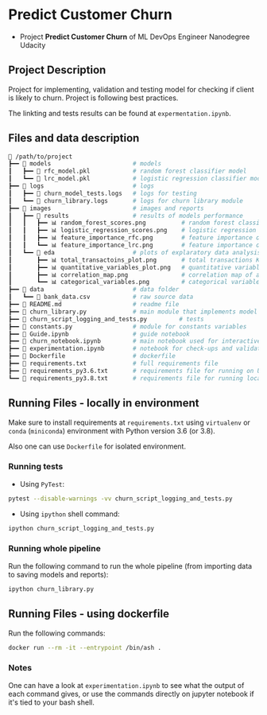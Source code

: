 # Predict Customer Churn

- Project **Predict Customer Churn** of ML DevOps Engineer Nanodegree Udacity

## Project Description

Project for implementing, validation and testing model for checking if client is likely to churn. Project is following best practices.

The linkting and tests results can be found at `expermentation.ipynb`.

## Files and data description

```bash
📂 /path/to/project
┣━━ 📂 models                       # models
┃   ┣━━ 🔢 rfc_model.pkl            # random forest classifier model
┃   ┗━━ 🔢 lrc_model.pkl            # logistic regression classifier model
┣━━ 📂 logs                         # logs
┃   ┣━━ 📄 churn_model_tests.logs   # logs for testing
┃   ┗━━ 📄 churn_library.logs       # logs for churn library module
┣━━ 📂 images                       # images and reports
┃   ┣━━ 📂 results                  # results of models performance
┃   ┃   ┣━━ 📊 random_forest_scores.png          # random forest classifier model scores 
┃   ┃   ┣━━ 📊 logistic_regression_scores.png    # logistic regression classifier model scores
┃   ┃   ┣━━ 📊 feature_importance_rfc.png        # feature importance of RFC model
┃   ┃   ┗━━ 📊 feature_importance_lrc.png        # feature importance of LGC model
┃   ┗━━ 📂 eda                      # plots of explaratory data analysis
┃       ┣━━ 📊 total_transactoins_plot.png       # total transactions KDE plot
┃       ┣━━ 📊 quantitative_variables_plot.png   # quantitative variables histogram plot
┃       ┣━━ 📊 correlation_map.png               # correlation map of all variables
┃       ┗━━ 📊 categorical_variables.png         # categorical variables bar plot
┣━━ 📂 data                         # data folder
┃   ┗━━ 📄 bank_data.csv            # raw source data
┣━━ 📄 README.md                    # readme file
┣━━ 🐍 churn_library.py             # main module that implements model pipeline
┣━━ 🐍 churn_script_logging_and_tests.py         # tests
┣━━ 🐍 constants.py                 # module for constants variables
┣━━ 📄 Guide.ipynb                  # guide notebook
┣━━ 📄 churn_notebook.ipynb         # main notebook used for interactive implementation
┣━━ 📄 experimentation.ipynb        # notebook for check-ups and validations
┣━━ 🐋 Dockerfile                   # dockerfile
┣━━ 📄 requirements.txt             # full requirements file
┣━━ 📄 requirements_py3.6.txt       # requirements file for running on Udacity servers
┗━━ 📄 requirements_py3.8.txt       # requirements file for running locally (not complete)
```


## Running Files - locally in environment

Make sure to install requirements at `requirements.txt` using `virtualenv` or `conda` (`miniconda`) environment with Python version 3.6 (or 3.8).

Also one can use `Dockerfile` for isolated environment.



### Running tests

- Using `PyTest`:
```bash
pytest --disable-warnings -vv churn_script_logging_and_tests.py
```

- Using `ipython` shell command:
```bash
ipython churn_script_logging_and_tests.py
```

### Running whole pipeline

Run the following command to run the whole pipeline (from importing data to saving models and reports):
```bash
ipython churn_library.py
```

## Running Files - using dockerfile

Run the following commands:
```bash
docker run --rm -it --entrypoint /bin/ash .
```

### Notes
One can have a look at `experimentation.ipynb` to see what the output of each command gives, or use the commands directly on jupyter notebook if it's tied to your bash shell.